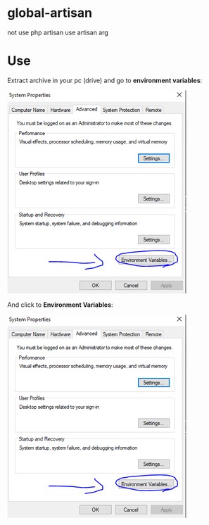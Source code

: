# global-artisan
not use php artisan use artisan arg

# Use

Extract archive in your pc (drive) and go to **environment variables**:

![Search windows environment variables](https://raw.githubusercontent.com/DevNull-IR/dev-static-app/main/Untitled.png)

And click to **Environment Variables**:

![Search windows environment variables](https://raw.githubusercontent.com/DevNull-IR/dev-static-app/main/0.png)

